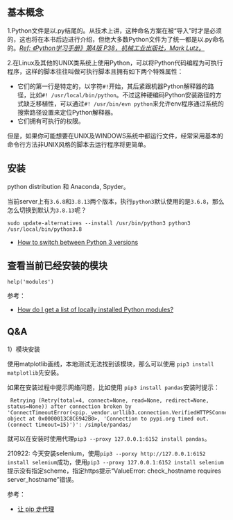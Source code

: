 ## 基本概念

1.Python文件是以.py结尾的。从技术上讲，这种命名方案在被“导入”时才是必须的，这也将在本书后边进行介绍，但绝大多数Python文件为了统一都是以.py命名的。[*Ref: 《Python学习手册》第4版 P38，机械工业出版社，Mark Lutz。*]()

2.在Linux及其他的UNIX类系统上使用Python，可以将Python代码编程为可执行程序，这样的脚本往往叫做可执行脚本且拥有如下两个特殊属性：

- 它们的第一行是特定的，以字符`#!`开始，其后紧跟机器Python解释器的路径，比如`#! /usr/local/bin/python`。不过这种硬编码Python安装路径的方式缺乏移植性，可以通过`#! /usr/bin/evn python`来允许env程序通过系统的搜索路径设置来定位Python解释器。
- 它们拥有可执行的权限。

但是，如果你可能想要在UNIX及WINDOWS系统中都运行文件，经常采用基本的命令行方法非UNIX风格的脚本去运行程序将更简单。

## 安装

python distribution 和 Anaconda, Spyder。

当前server上有`3.6.8`和`3.8.13`两个版本，执行`python3`默认使用的是`3.6.8`，那么怎么切换到默认为`3.8.13`呢？

```
sudo update-alternatives --install /usr/bin/python3 python3 /usr/local/bin/python3.8
```

- [How to switch between Python 3 versions](https://dev.to/alfchee/how-to-switch-between-python-3-versions-5gh6)


## 查看当前已经安装的模块

```
help('modules')
```

参考：

- [How do I get a list of locally installed Python modules?](https://stackoverflow.com/questions/739993/how-do-i-get-a-list-of-locally-installed-python-modules)

## Q&A

1）模块安装

使用matplotlib画线，本地测试无法找到该模块，那么可以使用 `pip3 install matplotlib`先安装。

如果在安装过程中提示网络问题，比如使用 `pip3 install pandas`安装时提示：

```
 Retrying (Retry(total=4, connect=None, read=None, redirect=None, status=None)) after connection broken by 'ConnectTimeoutError(<pip._vendor.urllib3.connection.VerifiedHTTPSConnection object at 0x0000013C8C6942B0>, 'Connection to pypi.org timed out. (connect timeout=15)')': /simple/pandas/
```

就可以在安装时使用代理`pip3 --proxy 127.0.0.1:6152 install pandas`。

210922: 今天安装selenium，使用`pip3 --porxy http://127.0.0.1:6152 install selenium`成功，使用`pip3 --proxy 127.0.0.1:6152 install selenium`提示没有指定scheme，指定https提示“ValueError: check_hostname requires server_hostname”错误。

参考：

- [让 pip 走代理](https://www.logcg.com/archives/1914.html)

